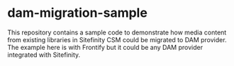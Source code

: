 # dam-migration-sample
This repository contains a sample code to demonstrate how media content from existing libraries in Sitefinity CSM could be migrated to DAM provider. The example here is with Frontify but it could be any DAM provider integrated with Sitefinity.
